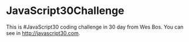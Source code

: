 # JavaScript30Challenge

This is #JavaScript30 coding challenge in 30 day from Wes Bos. You can see in http://javascript30.com. 